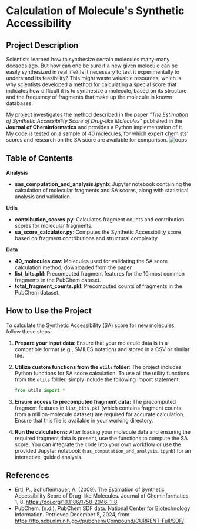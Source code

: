# Calculation of Molecule's Synthetic Accessibility

## Project Description
Scientists learned how to synthesize certain molecules many-many decades ago. But how can one be sure if a new given molecule can be easily synthesized in real life? Is it necessary to test it experimentally to understand its feasibility? This might waste valuable resources, which is why scientists developed a method for calculating a special score that indicates how difficult it is to synthesize a molecule, based on its structure and the frequency of fragments that make up the molecule in known databases.

My project investigates the method described in the paper *"The Estimation of Synthetic Accessibility Score of Drug-like Molecules"* published in the **Journal of Cheminformatics** and provides a Python implementation of it. My code is tested on a sample of 40 molecules, for which expert chemists' scores and research on the SA score are available for comparison. 
![oops](https://imgur.com/gallery/best-part-of-waking-up-JMD31#/t/molecule)

## Table of Contents

**Analysis**
- **sas_computation_and_analysis.ipynb**: Jupyter notebook containing the calculation of molecular fragments and SA scores, along with statistical analysis and validation.
  
**Utils**
- **contribution_scores.py**: Calculates fragment counts and contribution scores for molecular fragments.
- **sa_score_calculator.py**: Computes the Synthetic Accessibility score based on fragment contributions and structural complexity.

**Data**
- **40_molecules.csv**: Molecules used for validating the SA score calculation method, downloaded from the paper.
- **list_bits.pkl**: Precomputed fragment features for the 10 most common fragments in the PubChem dataset.
- **total_fragment_counts.pkl**: Precomputed counts of fragments in the PubChem dataset.

## How to Use the Project

To calculate the Synthetic Accessibility (SA) score for new molecules, follow these steps:

1. **Prepare your input data**: Ensure that your molecule data is in a compatible format (e.g., SMILES notation) and stored in a CSV or similar file.

2. **Utilize custom functions from the `utils` folder**: The project includes Python functions for SA score calculation. To use all the utility functions from the `utils` folder, simply include the following import statement:

   ```python
   from utils import *
3. **Ensure access to precomputed fragment data:** The precomputed fragment features in `list_bits.pkl` (which contains fragment counts from a million-molecule dataset) are required for accurate calculation. Ensure that this file is available in your working directory.
  
4. **Run the calculations:** After loading your molecule data and ensuring the required fragment data is present, use the functions to compute the SA score. You can integrate the code into your own workflow or use the provided Jupyter notebook (`sas_computation_and_analysis.ipynb`) for an interactive, guided analysis.

## References
- Ertl, P., Schuffenhauer, A. (2009). The Estimation of Synthetic Accessibility Score of Drug-like Molecules. Journal of Cheminformatics, 1, 8. https://doi.org/10.1186/1758-2946-1-8
- PubChem. (n.d.). PubChem SDF data. National Center for Biotechnology Information. Retrieved December 5, 2024, from https://ftp.ncbi.nlm.nih.gov/pubchem/Compound/CURRENT-Full/SDF/
